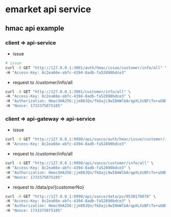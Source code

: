 # emarket api service





## hmac api example


### client => api-service 

- issue
```bash
# issue
curl -X GET "http://127.0.0.1:3001/auth/hmac/issue/customer/info/all" \
-H "Access-Key: 8c2ea66e-abfc-4394-8adb-fa52890bdce3"
```

- request to /customer/info/all
```bash
curl -X GET "http://127.0.0.1:3001/customer/info/all" \
-H "Access-Key: 8c2ea66e-abfc-4394-8adb-fa52890bdce3" \
-H "Authorization: HmacSHA256:jjm80JQn/fkDajL9wI8mWlbArqpXLXzBFcTo+uGNh7s=" \
-H "Nonce: 1733375075185"
```


### client => api-gateway => api-service

- issue
```bash
curl -X GET "http://127.0.0.1:9990/api/vasco/auth/hmac/issue/customer/info/all" \
-H "Access-Key: 8c2ea66e-abfc-4394-8adb-fa52890bdce3"
```

- request to /customer/info/all 
```bash
curl -X GET "http://127.0.0.1:9990/api/vasco/customer/info/all" \
-H "Access-Key: 8c2ea66e-abfc-4394-8adb-fa52890bdce3" \
-H "Authorization: HmacSHA256:jjm80JQn/fkDajL9wI8mWlbArqpXLXzBFcTo+uGNh7s=" \
-H "Nonce: 1733375075185"
```

- request to /data/pv/{customerNo}
```bash
curl -X GET "http://127.0.0.1:9990/api/vasco/data/pv/0530176076" \
-H "Access-Key: 8c2ea66e-abfc-4394-8adb-fa52890bdce3" \
-H "Authorization: HmacSHA256:jjm80JQn/fkDajL9wI8mWlbArqpXLXzBFcTo+uGNh7s=" \
-H "Nonce: 1733375075185"
```

